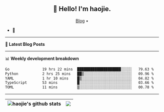<h2 align="center">👋 Hello! I'm haojie.</h2>
<p align="center">
  <a href="https://aoyouer.com">Blog</a> •
</p>


- 🔭 


-------

**📝 Latest Blog Posts**


-------

📊 **Weekly development breakdown**
<!--START_SECTION:waka-->

```txt
Go               19 hrs 22 mins  ████████████████████░░░░░   79.63 %
Python           2 hrs 25 mins   ██▒░░░░░░░░░░░░░░░░░░░░░░   09.96 %
YAML             1 hr 10 mins    █▒░░░░░░░░░░░░░░░░░░░░░░░   04.82 %
TypeScript       53 mins         █░░░░░░░░░░░░░░░░░░░░░░░░   03.66 %
TOML             11 mins         ▒░░░░░░░░░░░░░░░░░░░░░░░░   00.78 %
```

<!--END_SECTION:waka-->

-------



| <img align="center" src="https://github-readme-stats.vercel.app/api?username=haojie06&show_icons=true&theme=graywhite&show_icons=true&count_private=true&include_all_commits=true&hide_border=true" alt="haojie's github stats" /> | <img align="center" src="https://github-readme-stats.vercel.app/api/top-langs/?username=haojie06&layout=compact&theme=graywhite&hide_border=true&hide=css,html" /> |
| ------------- | ------------- |


